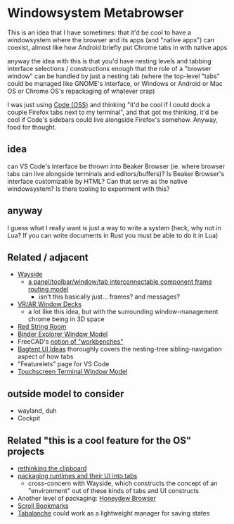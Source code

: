 # Windowsystem Metabrowser

This is an idea that I have sometimes: that it'd be cool to have a windowsystem where the browser and its apps (and "native apps") can coexist, almost like how Android briefly put Chrome tabs in with native apps

anyway the idea with this is that you'd have nesting levels and tabbing interface selections / constructions enough that the role of a "browser window" can be handled by just a nesting tab (where the top-level "tabs" could be managed like GNOME's interface, or Windows or Android or Mac OS or Chrome OS's repackaging of whatever crap)

I was just using [Code (OSS)](ef70t-zvnhr-8faw2-p3fs5-5qwrd) and thinking "it'd be cool if I could dock a couple Firefox tabs next to my terminal", and that got me thinking, it'd be cool if Code's sidebars could live alongside Firefox's somehow. Anyway, food for thought.

## idea

can VS Code's interface be thrown into Beaker Browser (ie. where browser tabs can live alongside terminals and editors/buffers)? Is Beaker Browser's interface customizable by HTML? Can that serve as the native windowsystem? Is there tooling to experiment with this?

## anyway

I guess what I really want is just a way to write a system (heck, why not in Lua? If you can write documents in Rust you must be able to do it in Lua)

## Related / adjacent

- [Wayside](46qjk-agdzr-a58ez-vypmf-3hxay)
  - [a panel/toolbar/window/tab interconnectable component frame routing model](mzjfd-q9wp4-wra3t-nzrnc-0k3w7)
    - isn't this basically just... frames? and messages?
- [VR/AR Window Decks](145g4-r763p-8d80c-fth7d-84aet)
  - a lot like this idea, but with the surrounding window-management chrome being in 3D space
- [Red String Room](rgvet-f9pds-01985-jef45-ywyew)
- [Binder Explorer Window Model](9vzhy-yr8cb-6v87n-wp4b8-m7v0v)
- FreeCAD's [notion of "workbenches"](https://www.freecadweb.org/wiki/Manual:The_FreeCAD_Interface)
- [Bagtent UI Ideas](pz4va-mx94c-ca9ew-py41b-5e1jp) thoroughly covers the nesting-tree sibling-navigation aspect of how tabs
- "Featurelets" page for VS Code
- [Touchscreen Terminal Window Model](9dp6a-pk4mj-jxaya-gbjh9-ndr0z)

## outside model to consider

- wayland, duh
- Cockpit

## Related "this is a cool feature for the OS" projects

- [rethinking the clipboard](bhc9m-r9s8g-83a9c-em5rc-rvvy8)
- [packaging runtimes and their UI into tabs](mzjfd-q9wp4-wra3t-nzrnc-0k3w7)
  - cross-concern with Wayside, which constructs the concept of an "environment" out of these kinds of tabs and UI constructs
- Another level of packaging: [Honeydew Browser](qfxxj-99818-mkar6-2xdfx-tt10c)
- [Scroll Bookmarks](c27g5-kdtm1-26ar9-t6kdc-5mb4e)
- [Tabalanche](3ex5c-s1wt7-s290e-zx6q3-88jp0) could work as a lightweight manager for saving states
